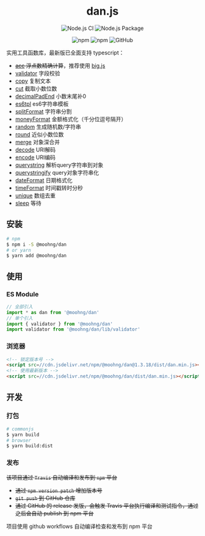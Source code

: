 <h1 align="center">dan.js</h1>

<p align="center">
  <img alt="Node.js CI" src="https://github.com/moohng/dan/workflows/Node.js%20CI/badge.svg">
  <img alt="Node.js Package" src="https://github.com/moohng/dan/workflows/Node.js%20Package/badge.svg">
</p>

<p align="center">
  <!-- <img alt="Travis (.org)" src="https://img.shields.io/travis/moohng/dan"> -->
  <!-- <img alt="Codecov" src="https://img.shields.io/codecov/c/github/moohng/dan?token=123"> -->
  <img alt="npm" src="https://img.shields.io/npm/dw/@moohng/dan">
  <!-- <img alt="GitHub release (latest by date)" src="https://img.shields.io/github/v/release/moohng/dan"> -->
  <img alt="npm" src="https://img.shields.io/npm/v/@moohng/dan">
  <img alt="GitHub" src="https://img.shields.io/github/license/moohng/dan">
</p>

实用工具函数库，最新版已全面支持 typescript：

- ~~[acc](src/acc) 浮点数精确计算~~，推荐使用 [big.js](https://github.com/MikeMcl/big.js/)
- [validator](src/validator) 字段校验
- [copy](src/copy.js) 复制文本
- [cut](src/cut.js) 截取小数位数
- [decimalPadEnd](src/decimalPadEnd.js) 小数末尾补0
- [es6tpl](src/es6tpl.js) es6字符串模板
- [splitFormat](src/splitFormat.js) 字符串分割
- [moneyFormat](src/moneyFormat.js) 金额格式化（千分位逗号隔开）
- [random](src/random.js) 生成随机数/字符串
- [round](src/round.js) 近似小数位数
- [merge](src/merge.js) 对象深合并
- [decode](src/decode.js) URI解码
- [encode](src/encode.js) URI编码
- [querystring](src/querystring.js) 解析query字符串到对象
- [querystringify](src/querystringify.js) query对象字符串化
- [dateFormat](src/dateFormat.js) 日期格式化
- [timeFormat](src/timeFormat.js) 时间戳转时分秒
- [unique](src/unique.js) 数组去重
- [sleep](src/sleep.js) 等待

## 安装

```bash
# npm
$ npm i -S @moohng/dan
# or yarn
$ yarn add @moohng/dan
```

## 使用

### ES Module

```js
// 全部引入
import * as dan from '@moohng/dan'
// 单个引入
import { validator } from '@moohng/dan'
import validator from '@moohng/dan/lib/validator'
```

### 浏览器

```html
<!-- 锁定版本号 -->
<script src=//cdn.jsdelivr.net/npm/@moohng/dan@1.3.18/dist/dan.min.js></script>
<!-- 使用最新版本 -->
<script src=//cdn.jsdelivr.net/npm/@moohng/dan/dist/dan.min.js></script>
```

## 开发

### 打包

```bash
# commonjs
$ yarn build
# browser
$ yarn build:dist
```

### 发布

~~该项目通过 `Travis` 自动编译和发布到 `npm` 平台~~

- ~~通过 `npm version patch` 增加版本号~~
- ~~`git push` 到 GitHub 仓库~~
- ~~通过 GitHub 的 release 发版，会触发 Travis 平台执行编译和测试指令，通过之后会自动 publish 到 npm 平台~~

项目使用 github workflows 自动编译检查和发布到 npm 平台
